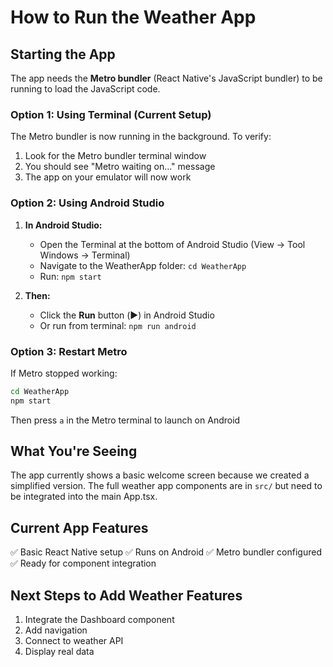 # How to Run the Weather App

## Starting the App

The app needs the **Metro bundler** (React Native's JavaScript bundler) to be running to load the JavaScript code.

### Option 1: Using Terminal (Current Setup)

The Metro bundler is now running in the background. To verify:

1. Look for the Metro bundler terminal window
2. You should see "Metro waiting on..." message
3. The app on your emulator will now work

### Option 2: Using Android Studio

1. **In Android Studio:**
   - Open the Terminal at the bottom of Android Studio (View → Tool Windows → Terminal)
   - Navigate to the WeatherApp folder: `cd WeatherApp`
   - Run: `npm start`

2. **Then:**
   - Click the **Run** button (▶️) in Android Studio
   - Or run from terminal: `npm run android`

### Option 3: Restart Metro

If Metro stopped working:

```bash
cd WeatherApp
npm start
```

Then press `a` in the Metro terminal to launch on Android

## What You're Seeing

The app currently shows a basic welcome screen because we created a simplified version. The full weather app components are in `src/` but need to be integrated into the main App.tsx.

## Current App Features

✅ Basic React Native setup
✅ Runs on Android
✅ Metro bundler configured
✅ Ready for component integration

## Next Steps to Add Weather Features

1. Integrate the Dashboard component
2. Add navigation
3. Connect to weather API
4. Display real data


